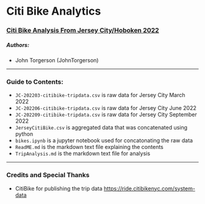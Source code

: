# Citi Bike Analytics

### <a href="https://public.tableau.com/app/profile/jtorgerson/viz/CitiBikeAnalytics_16668291207300/MostActiveJerseyCitiBikeStations">Citi Bike Analysis From Jersey City/Hoboken 2022</a>

##### Authors:
* John Torgerson (JohnTorgerson)
---

### Guide to Contents:

* `JC-202203-citibike-tripdata.csv` is raw data for Jersey City March 2022
* `JC-202206-citibike-tripdata.csv` is raw data for Jersey City June 2022
* `JC-202209-citibike-tripdata.csv` is raw data for Jersey City September 2022
* `JerseyCitiBike.csv` is aggregated data that was concatenated using python
* `bikes.ipynb` is a jupyter notebook used for concatonating the raw data
* `ReadME.md` is the markdown text file explaining the contents
* `TripAnalysis.md` is the markdown text file for analysis
---

### Credits and Special Thanks

* CitiBike for publishing the trip data https://ride.citibikenyc.com/system-data

